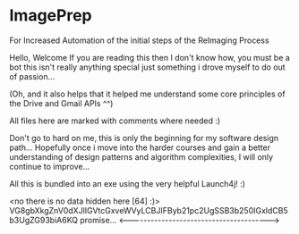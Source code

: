 # ImagePrep
For Increased Automation of the initial steps of the ReImaging Process

Hello, Welcome If you are reading this then I don't know how, you must be a bot
this isn't really anything special just something i drove myself to do out of passion...

(Oh, and it also helps that it helped me understand some core principles of the Drive and Gmail APIs ^^)

All files here are marked with comments where needed :)

Don't go to hard on me, this is only the beginning for my software design path... 
Hopefully once i move into the harder courses and gain a better understanding of design patterns and algorithm complexities, 
I will only continue to improve...

All this is bundled into an exe using the very helpful Launch4j! :)




<no there is no data hidden here [64] :)>
VG8gbXkgZnV0dXJlIGVtcGxveWVyLCBJIFByb21pc2UgSSB3b250IGxldCB5b3UgZG93biA6KQ
promise...
<--------------------------------------->
